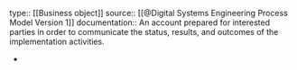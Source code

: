 type:: [[Business object]]
source:: [[@Digital Systems Engineering Process Model Version 1]]
documentation:: An account prepared for interested parties in order to communicate the status, results, and outcomes of the implementation activities.

-